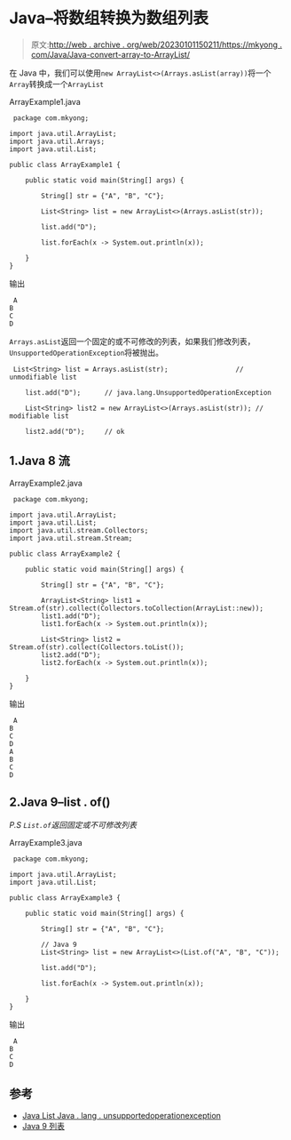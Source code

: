 # Java–将数组转换为数组列表

> 原文:[http://web . archive . org/web/20230101150211/https://mkyong . com/Java/Java-convert-array-to-ArrayList/](http://web.archive.org/web/20230101150211/https://mkyong.com/java/java-convert-array-to-arraylist/)

在 Java 中，我们可以使用`new ArrayList<>(Arrays.asList(array))`将一个`Array`转换成一个`ArrayList`

ArrayExample1.java

```
 package com.mkyong;

import java.util.ArrayList;
import java.util.Arrays;
import java.util.List;

public class ArrayExample1 {

    public static void main(String[] args) {

        String[] str = {"A", "B", "C"};

        List<String> list = new ArrayList<>(Arrays.asList(str));

        list.add("D");

        list.forEach(x -> System.out.println(x));

    }
} 
```

输出

```
 A
B
C
D 
```

`Arrays.asList`返回一个固定的或不可修改的列表，如果我们修改列表，`UnsupportedOperationException`将被抛出。

```
 List<String> list = Arrays.asList(str); 				 // unmodifiable list

	list.add("D"); 		// java.lang.UnsupportedOperationException

	List<String> list2 = new ArrayList<>(Arrays.asList(str)); // modifiable list

	list2.add("D"); 	// ok 
```

## 1.Java 8 流

ArrayExample2.java

```
 package com.mkyong;

import java.util.ArrayList;
import java.util.List;
import java.util.stream.Collectors;
import java.util.stream.Stream;

public class ArrayExample2 {

    public static void main(String[] args) {

        String[] str = {"A", "B", "C"};

        ArrayList<String> list1 = Stream.of(str).collect(Collectors.toCollection(ArrayList::new));
        list1.add("D");
        list1.forEach(x -> System.out.println(x));

        List<String> list2 = Stream.of(str).collect(Collectors.toList());
        list2.add("D");
        list2.forEach(x -> System.out.println(x));

    }
} 
```

输出

```
 A
B
C
D
A
B
C
D 
```

## 2.Java 9–list . of()

*P.S `List.of`返回固定或不可修改列表*

ArrayExample3.java

```
 package com.mkyong;

import java.util.ArrayList;
import java.util.List;

public class ArrayExample3 {

    public static void main(String[] args) {

        String[] str = {"A", "B", "C"};

        // Java 9
        List<String> list = new ArrayList<>(List.of("A", "B", "C"));

        list.add("D");

        list.forEach(x -> System.out.println(x));

    }
} 
```

输出

```
 A
B
C
D 
```

## 参考

*   [Java List Java . lang . unsupportedoperationexception](/web/20221205211249/https://mkyong.com/java/java-list-java-lang-unsupportedoperationexception/)
*   [Java 9 列表](http://web.archive.org/web/20221205211249/https://docs.oracle.com/javase/9/docs/api/java/util/List.html#of--)

<input type="hidden" id="mkyong-current-postId" value="15069">